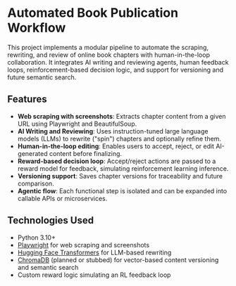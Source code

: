 # Automated Book Publication Workflow

This project implements a modular pipeline to automate the scraping, rewriting, and review of online book chapters with human-in-the-loop collaboration. It integrates AI writing and reviewing agents, human feedback loops, reinforcement-based decision logic, and support for versioning and future semantic search.

## Features

- **Web scraping with screenshots**: Extracts chapter content from a given URL using Playwright and BeautifulSoup.
- **AI Writing and Reviewing**: Uses instruction-tuned large language models (LLMs) to rewrite ("spin") chapters and optionally refine them.
- **Human-in-the-loop editing**: Enables users to accept, reject, or edit AI-generated content before finalizing.
- **Reward-based decision loop**: Accept/reject actions are passed to a reward model for feedback, simulating reinforcement learning inference.
- **Versioning support**: Saves chapter versions for traceability and future comparison.
- **Agentic flow**: Each functional step is isolated and can be expanded into callable APIs or microservices.

## Technologies Used

- Python 3.10+
- [Playwright](https://playwright.dev/python/) for web scraping and screenshots
- [Hugging Face Transformers](https://huggingface.co/docs/transformers/index) for LLM-based rewriting
- [ChromaDB](https://www.trychroma.com/) (planned or stubbed) for vector-based content versioning and semantic search
- Custom reward logic simulating an RL feedback loop



